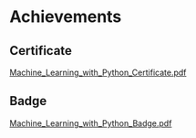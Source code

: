 

# Achievements
## Certificate
[Machine_Learning_with_Python_Certificate.pdf](https://prod-files-secure.s3.us-west-2.amazonaws.com/03e82b26-cccb-4906-bb56-adabcbdc0655/0f35a87e-0c16-48ac-af62-4e4cc34c6a19/Machine_Learning_with_Python_Certificate.pdf?X-Amz-Algorithm=AWS4-HMAC-SHA256&X-Amz-Content-Sha256=UNSIGNED-PAYLOAD&X-Amz-Credential=ASIAZI2LB466U3LTJQTS%2F20250201%2Fus-west-2%2Fs3%2Faws4_request&X-Amz-Date=20250201T071321Z&X-Amz-Expires=3600&X-Amz-Security-Token=IQoJb3JpZ2luX2VjEMf%2F%2F%2F%2F%2F%2F%2F%2F%2F%2FwEaCXVzLXdlc3QtMiJGMEQCIHRfq2A%2FlPW%2Bk2Ud0HjDGQotrkexb6eS5Z35tm%2FZO8SlAiBjoq3TUKL1gl9UE4ZyT4stwzFF7Ng2CV7HVZztz6hDaCqIBAjP%2F%2F%2F%2F%2F%2F%2F%2F%2F%2F8BEAAaDDYzNzQyMzE4MzgwNSIM3Apigxc8W4WFMJ7aKtwDOaA%2BAoXcyF0qcK5PlhKQtUXniURsCmRLzcatSjNAK65daW7VBVz6cvrNEbJ8f1f0XHImULmKRCItfvJXbVuuPjOJUGfqSoPzo5b6iinQ8SQWysvezanGHkuml28Nx3aOFbZTPLtjwTIFP3moFw0eJk8h3nIdOFOGMk8uT4tPlEzyZonZUfbefxMHUoxmf3N25Vy8sMJ2m5ltdch%2FxznRenQXSonjPsOLdftKPfeU8XtOh3L%2F5z03IlPYX%2FCq%2BZOvWEaSQqrVxzbZ%2FCvvBKK%2FOoepsCl4Cor9QpJQ%2BMEEkuaNhFcByIXOTCs9oYgJ7zbc2per3%2B10FvEVOsihwq1nKz%2FM4ZWVmxItJ1Sc%2BeQe%2FlJlZuqYHKVtXirud9858koCe1%2F3ttGNQx9NE67GLD6vVVYaivK3ameyyNG1VU4qIL2EQ3DSm8%2FBQ5I5wrXpIFpNLYgz4%2FqzeesaY0lBrGWXS%2B0L2oQqfQsBD%2BnK3YAfkUOXywyJVxttEspYQs1vt25foVlVNdIk4R4BnVf2j7tYwD2IorjT1VBZtHVB4RRN%2F1MGkjX8DmSO8CEfuqpI0rMRpByhVSCFjNb3ruEqOuVn6olRWNCkvGDffP3iQ96k7jX%2BpsTSWEeU9uQwIEgw0%2Fn2vAY6pgGHW4GjJGyZS%2B6G8UlRAt8SMgViGSuRQXhP22EClJNyzc8D4JQX3L0SiHQdvoqYDf4ymqGzr8oHrWzyEsX5o8tatFLpmAp%2FL4zYPV0rQ6VlqSGis0J%2BC4OYROt98LICEsROFkX7nKhGGLiVAjDBvZWXfngMXisb%2FpYKuVjJHLF8iDRuZ%2FMNIo2Hoe7yJiR%2FXlWthyLB72ssugYX3rAfjqC9cSZzs8R0&X-Amz-Signature=196c080e70faf8bb2107b4f29cd62f64044bb98c0fa01fb1fb896224cd031d69&X-Amz-SignedHeaders=host&x-id=GetObject)
## Badge
[Machine_Learning_with_Python_Badge.pdf](https://prod-files-secure.s3.us-west-2.amazonaws.com/03e82b26-cccb-4906-bb56-adabcbdc0655/ff622a22-73d6-44e3-9c7b-e89a8e61b7aa/Machine_Learning_with_Python_Badge.pdf?X-Amz-Algorithm=AWS4-HMAC-SHA256&X-Amz-Content-Sha256=UNSIGNED-PAYLOAD&X-Amz-Credential=ASIAZI2LB466U3LTJQTS%2F20250201%2Fus-west-2%2Fs3%2Faws4_request&X-Amz-Date=20250201T071321Z&X-Amz-Expires=3600&X-Amz-Security-Token=IQoJb3JpZ2luX2VjEMf%2F%2F%2F%2F%2F%2F%2F%2F%2F%2FwEaCXVzLXdlc3QtMiJGMEQCIHRfq2A%2FlPW%2Bk2Ud0HjDGQotrkexb6eS5Z35tm%2FZO8SlAiBjoq3TUKL1gl9UE4ZyT4stwzFF7Ng2CV7HVZztz6hDaCqIBAjP%2F%2F%2F%2F%2F%2F%2F%2F%2F%2F8BEAAaDDYzNzQyMzE4MzgwNSIM3Apigxc8W4WFMJ7aKtwDOaA%2BAoXcyF0qcK5PlhKQtUXniURsCmRLzcatSjNAK65daW7VBVz6cvrNEbJ8f1f0XHImULmKRCItfvJXbVuuPjOJUGfqSoPzo5b6iinQ8SQWysvezanGHkuml28Nx3aOFbZTPLtjwTIFP3moFw0eJk8h3nIdOFOGMk8uT4tPlEzyZonZUfbefxMHUoxmf3N25Vy8sMJ2m5ltdch%2FxznRenQXSonjPsOLdftKPfeU8XtOh3L%2F5z03IlPYX%2FCq%2BZOvWEaSQqrVxzbZ%2FCvvBKK%2FOoepsCl4Cor9QpJQ%2BMEEkuaNhFcByIXOTCs9oYgJ7zbc2per3%2B10FvEVOsihwq1nKz%2FM4ZWVmxItJ1Sc%2BeQe%2FlJlZuqYHKVtXirud9858koCe1%2F3ttGNQx9NE67GLD6vVVYaivK3ameyyNG1VU4qIL2EQ3DSm8%2FBQ5I5wrXpIFpNLYgz4%2FqzeesaY0lBrGWXS%2B0L2oQqfQsBD%2BnK3YAfkUOXywyJVxttEspYQs1vt25foVlVNdIk4R4BnVf2j7tYwD2IorjT1VBZtHVB4RRN%2F1MGkjX8DmSO8CEfuqpI0rMRpByhVSCFjNb3ruEqOuVn6olRWNCkvGDffP3iQ96k7jX%2BpsTSWEeU9uQwIEgw0%2Fn2vAY6pgGHW4GjJGyZS%2B6G8UlRAt8SMgViGSuRQXhP22EClJNyzc8D4JQX3L0SiHQdvoqYDf4ymqGzr8oHrWzyEsX5o8tatFLpmAp%2FL4zYPV0rQ6VlqSGis0J%2BC4OYROt98LICEsROFkX7nKhGGLiVAjDBvZWXfngMXisb%2FpYKuVjJHLF8iDRuZ%2FMNIo2Hoe7yJiR%2FXlWthyLB72ssugYX3rAfjqC9cSZzs8R0&X-Amz-Signature=a3758fcbc707268bdeeee804db502043be9e97b0e2e562ba363adda51849aabd&X-Amz-SignedHeaders=host&x-id=GetObject)